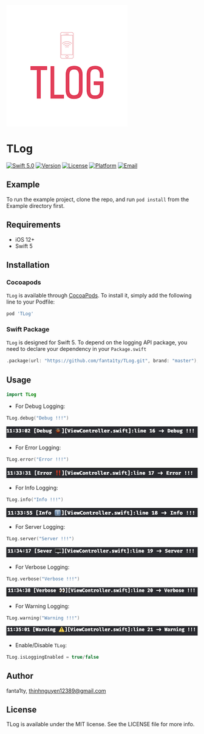 ![Logo](https://github.com/fanta1ty/TLog/blob/master/Logo/Logo.png)

# TLog
[![Swift 5.0](https://img.shields.io/badge/Swift-5.0-brightgreen)](https://developer.apple.com/swift/)
[![Version](https://img.shields.io/cocoapods/v/TLog.svg?style=flat)](https://cocoapods.org/pods/TLog)
[![License](https://img.shields.io/cocoapods/l/TLog.svg?style=flat)](https://cocoapods.org/pods/TLog)
[![Platform](https://img.shields.io/cocoapods/p/TLog.svg?style=flat)](https://cocoapods.org/pods/TLog)
[![Email](https://img.shields.io/badge/contact-@thinhnguyen12389@gmail.com-blue)](thinhnguyen12389@gmail.com)

## Example

To run the example project, clone the repo, and run `pod install` from the Example directory first.

## Requirements
- iOS 12+
- Swift 5

## Installation

### Cocoapods
`TLog` is available through [CocoaPods](https://cocoapods.org). To install
it, simply add the following line to your Podfile:

```ruby
pod 'TLog'
```

### Swift Package
`TLog` is designed for Swift 5. To depend on the logging API package, you need to declare your dependency in your `Package.swift`

```swift
.package(url: "https://github.com/fanta1ty/TLog.git", brand: "master"),
```

## Usage
```swift
import TLog
```

- For Debug Logging:
```swift
TLog.debug("Debug !!!")
```
![Debug](https://github.com/fanta1ty/TLog/blob/master/Screenshots/Debug.png)

- For Error Logging:
```swift
TLog.error("Error !!!")
```
![Error](https://github.com/fanta1ty/TLog/blob/master/Screenshots/Error.png)

- For Info Logging:
```swift
TLog.info("Info !!!")
```
![Info](https://github.com/fanta1ty/TLog/blob/master/Screenshots/Info.png)

- For Server Logging:
```swift
TLog.server("Server !!!")
```
![Server](https://github.com/fanta1ty/TLog/blob/master/Screenshots/Server.png)

- For Verbose Logging:
```swift
TLog.verbose("Verbose !!!")
```
![Verbose](https://github.com/fanta1ty/TLog/blob/master/Screenshots/Verbose.png)

- For Warning Logging:
```swift
TLog.warning("Warning !!!")
```
![Warning](https://github.com/fanta1ty/TLog/blob/master/Screenshots/Warning.png)

- Enable/Disable `TLog`:
```swift
TLog.isLoggingEnabled = true/false
```        

## Author

fanta1ty, thinhnguyen12389@gmail.com

## License

TLog is available under the MIT license. See the LICENSE file for more info.
